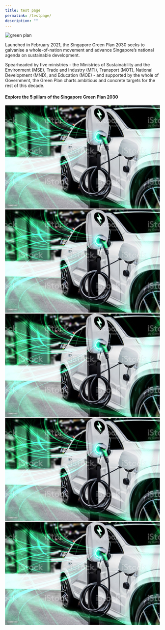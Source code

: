 ```yaml
---
title: test page
permalink: /testpage/
description: ""
---
```

<img src="https://d33wubrfki0l68.cloudfront.net/42da8cd22008325d114dd453c3b88d53aa1ba725/16996/images/framework/framework_overview.jpg" alt="green plan">

Launched in February 2021, the Singapore Green Plan 2030 seeks to galvanise a whole-of-nation movement and advance Singapore’s national agenda on sustainable development. 

Spearheaded by five ministries - the Ministries of Sustainability and the Environment (MSE), Trade and Industry (MTI), Transport (MOT), National Development (MND), and Education (MOE) - and supported by the whole of Government, the Green Plan charts ambitious and concrete targets for the rest of this decade.

#### Explore the 5 pillars of the Singapore Green Plan 2030

<div class="tile-container">
	<a class="tile-item" href="/key-focus-areas/city-in-nature">
		<img src="/images/istockphoto-1348631007-1024x1024.jpg" alt="City in Nature"></a>
	<a class="tile-item" href="/key-focus-areas/energy-reset">
		<img src="/images/istockphoto-1348631007-1024x1024.jpg" alt="Energy Reset"></a>
</div>

<div class="tile-container">
	<a class="tile-item" href="/key-focus-areas/sustainable-living">
		<img src="/images/istockphoto-1348631007-1024x1024.jpg" alt="Sustainable Living"></a>
	<a class="tile-item" href="/key-focus-areas/green-economy">
		<img src="/images/istockphoto-1348631007-1024x1024.jpg" alt="Green Economy"></a>
</div>

<div class="tile-container">
	<a class="tile-item" href="/key-focus-areas/resilient-future">
		<img src="/images/istockphoto-1348631007-1024x1024.jpg" alt="Resilient Future"></a>
</div>

